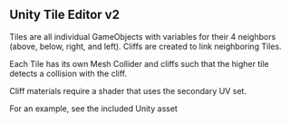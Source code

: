 Unity Tile Editor v2
---------------------

Tiles are all individual GameObjects with variables for their 4 neighbors (above, below, right, and left).  Cliffs are created to link neighboring Tiles.

Each Tile has its own Mesh Collider and cliffs such that the higher tile detects a collision with the cliff.

Cliff materials require a shader that uses the secondary UV set.

For an example, see the included Unity asset